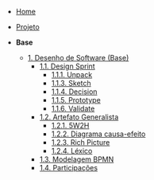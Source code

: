 <!-- docs/_sidebar.md -->

- [Home](./)
- [Projeto](./Projeto/Projeto.md)

- **Base**
  - [1. Desenho de Software (Base)](./Base/1.Base.md)
    - [1.1. Design Sprint](./Base/DesignSprint/1.1.DesignSprint.md)
      - [1.1.1. Unpack](./Base/DesignSprint/1.1.1.Unpack.md)
      - [1.1.3. Sketch](./Base/DesignSprint/1.1.2.Sketch.md)
      - [1.1.4. Decision](./Base/DesignSprint/1.1.3.Decision.md)
      - [1.1.5. Prototype](./Base/DesignSprint/1.1.4.Prototype.md)
      - [1.1.6. Validate](./Base/DesignSprint/1.1.5.Validate.md)
    - [1.2. Artefato Generalista](./Base/ArtefatosGeneralistas/1.2.ArtefatosGeneralistas.md)
      - [1.2.1. 5W2H](./Base/ArtefatosGeneralistas/1.2.1.5W2H.md)
      - [1.2.2. Diagrama causa-efeito](./Base/ArtefatosGeneralistas/1.2.2.Ishikawa.md)
      - [1.2.3. Rich Picture](./Base/ArtefatosGeneralistas/1.2.3.RichPicture.md)
      - [1.2.4. Léxico](./Base/ArtefatosGeneralistas/1.2.4.Lexico.md)
    - [1.3. Modelagem BPMN](./Base/ModelagemBPMN/1.3.ModelagemBPMN.md)
    - [1.4. Participações](./Base/1.4.ParticipacoesBase.md)